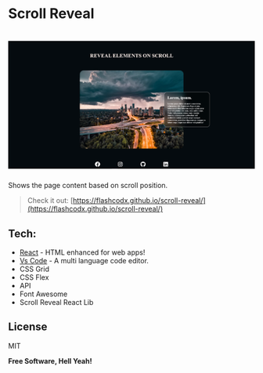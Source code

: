 # Scroll Reveal

# ![preview](src/assets/screenshot1.png)

Shows the page content based on scroll position.

> Check it out: [https://flashcodx.github.io/scroll-reveal/](https://flashcodx.github.io/scroll-reveal/)

## Tech:

- [React] - HTML enhanced for web apps!
- [Vs Code] - A multi language code editor.
- CSS Grid
- CSS Flex
- API
- Font Awesome
- Scroll Reveal React Lib

## License

MIT

**Free Software, Hell Yeah!**

[react]: https://reactjs.org/
[font awesome]: https://fontawesome.com/
[vs code]: https://code.visualstudio.com/
